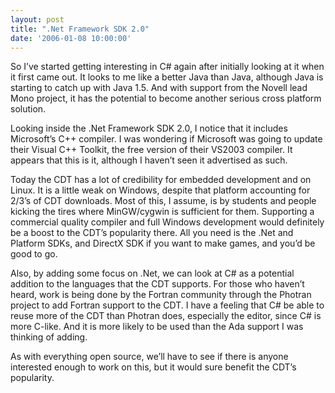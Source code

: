 ```yaml
---
layout: post
title: ".Net Framework SDK 2.0"
date: '2006-01-08 10:00:00'
---
```



So I’ve started getting interesting in C# again after initially looking at it when it first came out. It looks to me like a better Java than Java, although Java is starting to catch up with Java 1.5. And with support from the Novell lead Mono project, it has the potential to become another serious cross platform solution.

Looking inside the .Net Framework SDK 2.0, I notice that it includes Microsoft’s C++ compiler. I was wondering if Microsoft was going to update their Visual C++ Toolkit, the free version of their VS2003 compiler. It appears that this is it, although I haven’t seen it advertised as such.

Today the CDT has a lot of credibility for embedded development and on Linux. It is a little weak on Windows, despite that platform accounting for 2/3’s of CDT downloads. Most of this, I assume, is by students and people kicking the tires where MinGW/cygwin is sufficient for them. Supporting a commercial quality compiler and full Windows development would definitely be a boost to the CDT’s popularity there. All you need is the .Net and Platform SDKs, and DirectX SDK if you want to make games, and you’d be good to go.

Also, by adding some focus on .Net, we can look at C# as a potential addition to the languages that the CDT supports. For those who haven’t heard, work is being done by the Fortran community through the Photran project to add Fortran support to the CDT. I have a feeling that C# be able to reuse more of the CDT than Photran does, especially the editor, since C# is more C-like. And it is more likely to be used than the Ada support I was thinking of adding.

As with everything open source, we’ll have to see if there is anyone interested enough to work on this, but it would sure benefit the CDT’s popularity.


